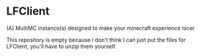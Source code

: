 # LFClient
(A) MultiMC instance(s) designed to make your minecraft experience nicer

This repository is empty because I don't think I can just put the files for LFClient, you'll have to unzip them yourself.

